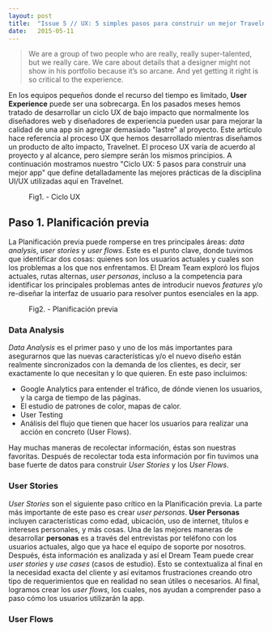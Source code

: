 ```yaml
---
layout: post
title:  "Issue 5 // UX: 5 simples pasos para construir un mejor Travelnet"
date:   2015-05-11
---
```


> We are a group of two people who are really, really super-talented, but we really care. We care about details that a designer might not show in his portfolio because it’s so arcane. And yet getting it right is so critical to the experience.

En los equipos pequeños donde el recurso del tiempo es limitado, <strong>User Experience</strong> puede ser una sobrecarga. En los pasados meses hemos tratado de desarrollar un ciclo UX de bajo impacto que normalmente los diseñadores web y diseñadores de experiencia pueden usar para mejorar la calidad de una app sin agregar demasiado "lastre" al proyecto. Este artículo hace referencia al proceso UX que hemos desarrollado mientras diseñamos un producto de alto impacto, Travelnet. El proceso UX varía de acuerdo al proyecto y al alcance, pero siempre serán los mismos principios. A continuación mostramos nuestro "Ciclo UX: 5 pasos para construir una mejor app" que define detalladamente las mejores prácticas de la disciplina UI/UX utilizadas aquí en Travelnet.

<figure>
	<img src="{{ site.url }}/assets/img/uxhistory.jpg" alt=""> 
	<figcaption>Fig1. - Ciclo UX</figcaption>
</figure>

## Paso 1. Planificación previa

La Planificación previa puede romperse en tres principales áreas: <em>data analysis</em>, <em>user stories</em> y <em>user flows</em>. Este es el punto clave, donde tuvimos que identificar dos cosas: quienes son los usuarios actuales y cuales son los problemas a los que nos enfrentamos. El Dream Team exploró los flujos actuales, rutas alternas, <em>user personas</em>, incluso a la competencia para identificar los principales problemas antes de introducir nuevos <em>features</em> y/o re-diseñar la interfaz de usuario para resolver puntos esenciales en la app.

<figure>
	<img src="{{ site.url }}/assets/img/uxhistory.jpg" alt=""> 
	<figcaption>Fig2. - Planificación previa</figcaption>
</figure>

### Data Analysis

<em>Data Analysis</em> es el primer paso y uno de los más importantes para asegurarnos que las nuevas características y/o el nuevo diseño están realmente sincronizados con la demanda de los clientes, es decir, ser exactamente lo que necesitan y lo que quieren. En este paso incluimos:

* Google Analytics para entender el tráfico, de dónde vienen los usuarios, y la carga de tiempo de las páginas.
* El estudio de patrones de color, mapas de calor.
* User Testing
* Análisis del flujo que tienen que hacer los usuarios para realizar una acción en concreto (User Flows).

Hay muchas maneras de recolectar información, éstas son nuestras favoritas. Después de recolectar toda esta información por fin tuvimos una base fuerte de datos para construir <em>User Stories</em> y los <em>User Flows</em>.

### User Stories

<em>User Stories</em> son el siguiente paso crítico en la Planificación previa. La parte más importante de este paso es crear <em>user personas</em>. <strong>User Personas</strong> incluyen características como edad, ubicación, uso de internet, títulos e intereses personales, y más cosas. Una de las mejores maneras de desarrollar <strong>personas</strong> es a través del entrevistas por teléfono con los usuarios actuales, algo que ya hace el equipo de soporte por nosotros. Después, ésta información es analizada y así el Dream Team puede crear <em>user stories</em> y <em>use cases</em> (casos de estudio). Esto se contextualiza al final en la necesidad exacta del cliente y así evitamos frustraciones creando otro tipo de requerimientos que en realidad no sean útiles o necesarios. Al final, logramos crear los <em>user flows</em>, los cuales, nos ayudan a comprender paso a paso cómo los usuarios utilizarán la app.

### User Flows

